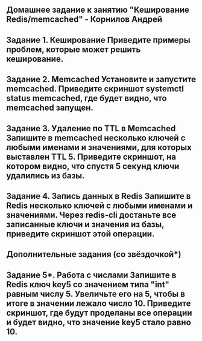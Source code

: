 Домашнее задание к занятию "Кеширование Redis/memcached" - Корнилов Андрей
-
Задание 1. Кеширование
Приведите примеры проблем, которые может решить кеширование.
-




Задание 2. Memcached
Установите и запустите memcached.
Приведите скриншот systemctl status memcached, где будет видно, что memcached запущен.
-





Задание 3. Удаление по TTL в Memcached
Запишите в memcached несколько ключей с любыми именами и значениями, для которых выставлен TTL 5.
Приведите скриншот, на котором видно, что спустя 5 секунд ключи удалились из базы.
-





Задание 4. Запись данных в Redis
Запишите в Redis несколько ключей с любыми именами и значениями.
Через redis-cli достаньте все записанные ключи и значения из базы, приведите скриншот этой операции.
-



Дополнительные задания (со звёздочкой*)
-
Задание 5*. Работа с числами
Запишите в Redis ключ key5 со значением типа "int" равным числу 5. Увеличьте его на 5, чтобы в итоге в значении лежало число 10.
Приведите скриншот, где будут проделаны все операции и будет видно, что значение key5 стало равно 10.
-
